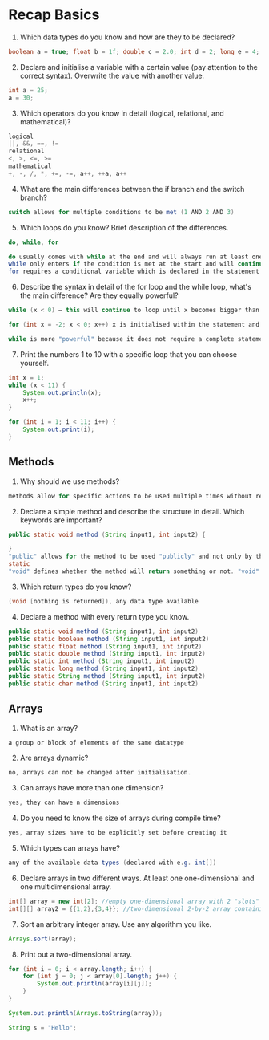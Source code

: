 # Recap Basics

1. Which data types do you know and how are they to be declared?
~~~java
boolean a = true; float b = 1f; double c = 2.0; int d = 2; long e = 4; String a = "Hello World!"; char a = 'a';
~~~

2. Declare and initialise a variable with a certain value (pay attention to the correct syntax). Overwrite the value with another value.
~~~java
int a = 25;
a = 30;
~~~

3. Which operators do you know in detail (logical, relational, and mathematical)?
~~~java
logical
||, &&, ==, !=
relational
<, >, <=, >=
mathematical
+, -, /, *, +=, -=, a++, ++a, a++
~~~

4. What are the main differences between the if branch and the switch branch?
~~~java
switch allows for multiple conditions to be met (1 AND 2 AND 3)
~~~

5. Which loops do you know? Brief description of the differences.
~~~java
do, while, for

do usually comes with while at the end and will always run at least one iteration of the loop.
while only enters if the condition is met at the start and will continue to do so until this changes.
for requires a conditional variable which is declared in the statement of the loop itself.
~~~

6. Describe the syntax in detail of the for loop and the while loop, what's the main difference? Are they equally powerful?
~~~java
while (x < 0) — this will continue to loop until x becomes bigger than 0, but will not enter the loop if x is already 0 or bigger

for (int x = -2; x < 0; x++) x is initialised within the statement and continue to run until it becomes equal or bigger than zero, every time the loop is finished, one is added to x, if x equals or is bigger than 0 after one iteration, the loop will end

while is more "powerful" because it does not require a complete statement to terminate the loop before entering, this allows for a much easier possibility of endless loops than for.
~~~

7. Print the numbers 1 to 10 with a specific loop that you can choose yourself.
~~~java
int x = 1;
while (x < 11) {
    System.out.println(x);
    x++;
}

for (int i = 1; i < 11; i++) {
    System.out.print(i);
}
~~~

## Methods
1. Why should we use methods?
~~~java
methods allow for specific actions to be used multiple times without retyping code and can be used across multiple applications
~~~

2. Declare a simple method and describe the structure in detail. Which keywords are important?
~~~java
public static void method (String input1, int input2) {

}
"public" allows for the method to be used "publicly" and not only by the contained class
static
"void" defines whether the method will return something or not. "void" will not return anything after running the method, "int" for example will require an Integer to be returned after finishing the function (e.g.: return int x = 0;)
~~~

3. Which return types do you know?
~~~java
(void [nothing is returned]), any data type available
~~~

4. Declare a method with every return type you know.
~~~java
public static void method (String input1, int input2)
public static boolean method (String input1, int input2)
public static float method (String input1, int input2)
public static double method (String input1, int input2)
public static int method (String input1, int input2)
public static long method (String input1, int input2)
public static String method (String input1, int input2)
public static char method (String input1, int input2)
~~~

## Arrays
1. What is an array?
~~~java
a group or block of elements of the same datatype
~~~

2. Are arrays dynamic?
~~~java
no, arrays can not be changed after initialisation.
~~~

3. Can arrays have more than one dimension?
~~~java
yes, they can have n dimensions
~~~

4. Do you need to know the size of arrays during compile time?
~~~java
yes, array sizes have to be explicitly set before creating it
~~~

5. Which types can arrays have?
~~~java
any of the available data types (declared with e.g. int[])
~~~

6. Declare arrays in two different ways. At least one one-dimensional and one multidimensional 
array.
~~~java
int[] array = new int[2]; //empty one-dimensional array with 2 "slots"
int[][] array2 = {{1,2},{3,4}}; //two-dimensional 2-by-2 array containing the numbers 1 to 4
~~~

7. Sort an arbitrary integer array. Use any algorithm you like.
~~~java
Arrays.sort(array);
~~~

8. Print out a two-dimensional array.
~~~java
for (int i = 0; i < array.length; i++) {
    for (int j = 0; j < array[0].length; j++) {
        System.out.println(array[i][j]);
    }
}

System.out.println(Arrays.toString(array));
~~~

~~~java
String s = "Hello";
~~~
